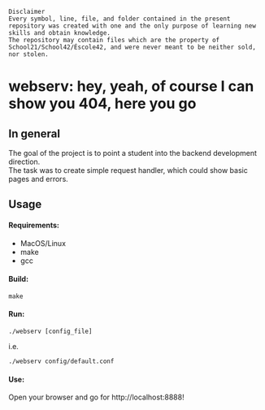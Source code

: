 ```
Disclaimer
Every symbol, line, file, and folder contained in the present repository was created with one and the only purpose of learning new skills and obtain knowledge.
The repository may contain files which are the property of School21/School42/Éscole42, and were never meant to be neither sold, nor stolen.
```
# webserv: hey, yeah, of course I can show you 404, here you go

## In general

The goal of the project is to point a student into the backend development direction.<br>
The task was to create simple request handler, which could show basic pages and errors.<br>

## Usage

#### Requirements:
- MacOS/Linux
- make
- gcc

#### Build:
```
make
```
#### Run:
```
./webserv [config_file]
```
i.e.
```
./webserv config/default.conf
```
#### Use:
Open your browser and go for http://localhost:8888!
